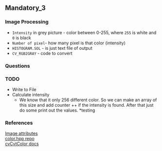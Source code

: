 ## Mandatory_3	
### Image Processing	

* `Intensity` in grey picture  - color between 0-255, where `255` is white and `0` is black	
* `Number of pixel`- how many pixel is that color (intensity)	
* `HISTOGRAM.SOL` - is just text file of output	
* `CV_RGB2GRAY` - code to convert	

### Questions

### TODO 
* Write to File
* Calculate intensity
  * We know that it only 256 different color. So we can make an array of this size and add counter ++ if the intensity is found. After that just do some print out the values. 
   *testing

### References	
[Image attributes](https://docs.opencv.org/3.4/d6/d5b/structIplImage.html#ab6315f84a34002b616a187f87999f167)  
[color.hpp repo](https://github.com/opencv/opencv/blob/master/modules/imgproc/src/color.hpp)  
[cvCvtColor docs](https://docs.opencv.org/2.4/modules/imgproc/doc/miscellaneous_transformations.html#cvtcolor)
